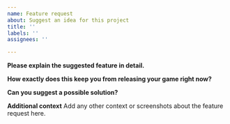 ```yaml
---
name: Feature request
about: Suggest an idea for this project
title: ''
labels: ''
assignees: ''

---
```


**Please explain the suggested feature in detail.**

**How exactly does this keep you from releasing your game right now?**

**Can you suggest a possible solution?**

**Additional context**
Add any other context or screenshots about the feature request here.
